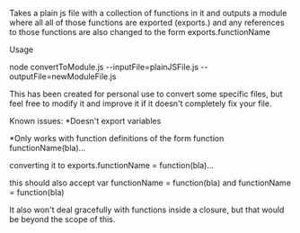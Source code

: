 Takes a plain js file with a collection of functions in it and outputs a module where all all of those
functions are exported (exports.) and any references to those functions are also changed to the form
exports.functionName

Usage

node convertToModule.js --inputFile=plainJSFile.js --outputFile=newModuleFile.js

This has been created for personal use to convert some specific files, but feel free to modify it and improve it if 
it doesn't completely fix your file.

Known issues:
*Doesn't export variables

*Only works with function definitions of the form
function functionName(bla)...

converting it to 
exports.functionName = function(bla)...

this should also accept
var functionName = function(bla)
and 
functionName = function(bla)


It also won't deal gracefully with functions inside a closure, but that would be beyond the scope of this.

